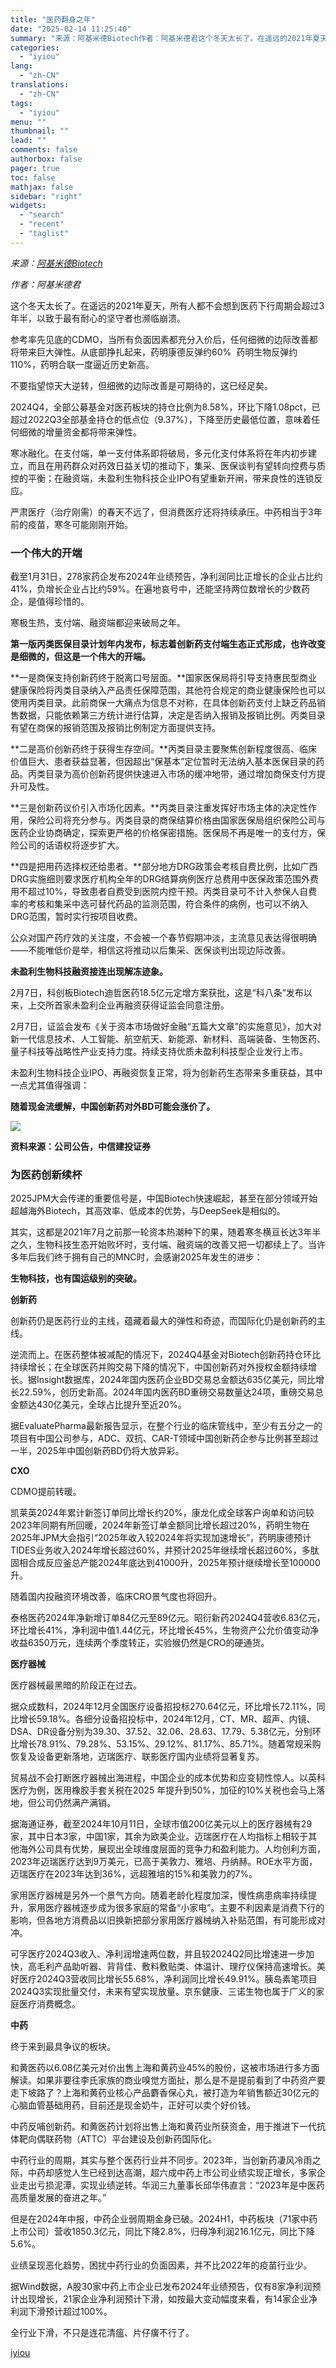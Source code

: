 ```yaml
---
title: "医药翻身之年"
date: "2025-02-14 11:25:40"
summary: "来源：阿基米德Biotech作者：阿基米德君‍‍‍这个冬天太长了。在遥远的2021年夏天，所有人都不..."
categories:
  - "iyiou"
lang:
  - "zh-CN"
translations:
  - "zh-CN"
tags:
  - "iyiou"
menu: ""
thumbnail: ""
lead: ""
comments: false
authorbox: false
pager: true
toc: false
mathjax: false
sidebar: "right"
widgets:
  - "search"
  - "recent"
  - "taglist"
---
```


*来源：*[*阿基米德Biotech*](https://mp.weixin.qq.com/s/XIkm6glNOVK9uQQZ7xhdMg)

*作者：阿基米德君*

‍‍‍这个冬天太长了。在遥远的2021年夏天，所有人都不会想到医药下行周期会超过3年半，以致于最有耐心的坚守者也濒临崩溃。

参考率先见底的CDMO，当所有负面因素都充分入价后，任何细微的边际改善都将带来巨大弹性。从底部挣扎起来，药明康德反弹约60%  药明生物反弹约110%，药明合联一度逼近历史新高。

不要指望惊天大逆转，但细微的边际改善是可期待的，这已经足矣。

2024Q4，全部公募基金对医药板块的持仓比例为8.58%，环比下降1.08pct，已超过2022Q3全部基金持仓的低点位（9.37%），下降至历史最低位置，意味着任何细微的增量资金都将带来弹性。

寒冰融化。在支付端，单一支付体系即将破局，多元化支付体系将在年内初步建立，而且在用药群众对药效日益关切的推动下，集采、医保谈判有望转向控费与质控的平衡；在融资端，未盈利生物科技企业IPO有望重新开闸，带来良性的连锁反应。

严肃医疗（治疗刚需）的春天不远了，但消费医疗还将持续承压。中药相当于3年前的疫苗，寒冬可能刚刚开始。

### **一个伟大的开端**

截至1月31日，278家药企发布2024年业绩预告，净利润同比正增长的企业占比约41%，负增长企业占比约59%。在遍地哀号中，还能坚持两位数增长的少数药企，是值得珍惜的。

寒极生热，支付端、融资端都迎来破局之年。

**第一版丙类医保目录计划年内发布，标志着创新药支付端生态正式形成，也许改变是细微的，但这是一个伟大的开端。**

**一是商保支持创新药终于脱离口号层面。**国家医保局将引导支持惠民型商业健康保险将丙类目录纳入产品责任保障范围，其他符合规定的商业健康保险也可以使用丙类目录。此前商保一大痛点为信息不对称，在具体创新药支付上缺乏药品销售数据，只能依赖第三方统计进行估算，决定是否纳入报销及报销比例。丙类目录有望在商保的报销范围及报销比例制定方面提供支持。

**二是高价创新药终于获得生存空间。**丙类目录主要聚焦创新程度很高、临床价值巨大、患者获益显著，但因超出“保基本”定位暂时无法纳入基本医保目录的药品。丙类目录为高价创新药提供快速进入市场的缓冲地带，通过增加商保支付方提升可及性。

**三是创新药议价引入市场化因素。**丙类目录注重发挥好市场主体的决定性作用，保险公司将充分参与。丙类目录的商保结算价格由国家医保局组织保险公司与医药企业协商确定，探索更严格的价格保密措施。医保局不再是唯一的支付方，保险公司的话语权将逐步扩大。

**四是把用药选择权还给患者。**部分地方DRG政策会考核自费比例，比如广西DRG实施细则要求医疗机构全年的DRG结算病例医疗总费用中医保政策范围外费用不超过10%，导致患者自费受到医院内控干预。丙类目录可不计入参保人自费率的考核和集采中选可替代药品的监测范围，符合条件的病例，也可以不纳入DRG范围，暂时实行按项目收费。

公众对国产药疗效的关注度，不会被一个春节假期冲淡，主流意见表达得很明确——不能唯低价是举，相信这将推动以后集采、医保谈判出现边际改善。

**未盈利生物科技融资接连出现解冻迹象。**

2月7日，科创板Biotech迪哲医药18.5亿元定增方案获批，这是“科八条”发布以来，上交所首家未盈利企业再融资获得证监会同意注册。

2月7日，证监会发布《关于资本市场做好金融“五篇大文章”的实施意见》，加大对新一代信息技术、人工智能、航空航天、新能源、新材料、高端装备、生物医药、量子科技等战略性产业支持力度。持续支持优质未盈利科技型企业发行上市。

未盈利生物科技企业IPO、再融资恢复正常，将为创新药生态带来多重获益，其中一点尤其值得强调：

**随着现金流缓解，中国创新药对外BD可能会涨价了。**

![](https://diting-hetu.iyiou.com/async/weixin/XIvl5qgz0BKGsP1E13RX)

**资料来源：公司公告，中信建投证券**

### **为医药创新续杯**

2025JPM大会传递的重要信号是，中国Biotech快速崛起，甚至在部分领域开始超越海外Biotech，其高效率、低成本的优势，与DeepSeek是相似的。

其实，这都是2021年7月之前那一轮资本热潮种下的果，随着寒冬横亘长达3年半之久，生物科技生态开始败坏时，支付端、融资端的改善又把一切都续上了。当许多年后我们终于拥有自己的MNC时，会感谢2025年发生的进步：

**生物科技，也有国运级别的突破。**

**创新药**

创新药仍是医药行业的主线，蕴藏着最大的弹性和奇迹，而国际化仍是创新药的主线。

逆流而上。在医药整体被减配的情况下，2024Q4基金对Biotech创新药持仓环比持续增长；在全球医药并购交易下降的情况下，中国创新药对外授权金额持续增长。据Insight数据库，2024年国内医药企业BD交易总金额达635亿美元，同比增长22.59%，创历史新高。2024年国内医药BD重磅交易数量达24项，重磅交易总金额达430亿美元，全球占比提升至近20%。

据EvaluatePharma最新报告显示，在整个行业的临床管线中，至少有五分之一的项目有中国公司参与，ADC、双抗、CAR-T领域中国创新药企参与比例甚至超过一半，2025年中国创新药BD仍将大放异彩。

**CXO**

CDMO提前转暖。

凯莱英2024年累计新签订单同比增长约20%，康龙化成全球客户询单和访问较2023年同期有所回暖，2024年新签订单金额同比增长超过20%，药明生物在2025年JPM大会指引“2025年收入较2024年将实现加速增长”，药明康德预计TIDES业务收入2024年增长超过60%，并预计2025年继续增长超过60%，多肽固相合成反应釜总产能2024年底达到41000升，2025年预计继续增长至100000升。

随着国内投融资环境改善，临床CRO景气度也将回升。

泰格医药2024年净新增订单84亿元至89亿元。昭衍新药2024Q4营收6.83亿元，环比增长41%，净利润中值1.44亿元，环比增长45%，生物资产公允价值变动净收益6350万元，连续两个季度转正，实验猴仍然是CRO的硬通货。

**医疗器械**

医疗器械最黑暗的阶段正在过去。

据众成数科，2024年12月全国医疗设备招投标270.64亿元，环比增长72.11%，同比增长59.18%。各细分设备招投标中，2024年12月，CT、MR、超声、内镜、DSA、DR设备分别为39.30、37.52、32.06、28.63、17.79、5.38亿元，分别环比增长78.91%、79.28%、53.15%、29.12%、81.17%、85.71%。随着常规采购恢复及设备更新落地，迈瑞医疗、联影医疗国内业绩将显著复苏。

贸易战不会打断医疗器械出海进程，中国企业的成本优势和应变韧性惊人。以英科医疗为例，医用橡胶手套关税在2025 年提升到50%，加征的10%关税也会马上落地，但公司仍然满产满销。

据海通证券，截至2024年10月11日，全球市值200亿美元以上的医疗器械有29家，其中日本3家，中国1家，其余为欧美企业。迈瑞医疗在人均指标上相较于其他海外公司具有优势，展现出全球维度层面的竞争力和盈利能力。人均创利方面，2023年迈瑞医疗达到9万美元，已高于美敦力、雅培、丹纳赫。ROE水平方面，迈瑞医疗在2023年达到36%，远超雅培的15%和美敦力的7%。

家用医疗器械是另外一个景气方向。随着老龄化程度加深，慢性病患病率持续提升，家用医疗器械逐步成为很多家庭的常备“小家电”。主要不利因素是消费下行的影响，但各地方消费品以旧换新把部分家用医疗器械纳入补贴范围，有可能形成对冲。

可孚医疗2024Q3收入、净利润增速两位数，并且较2024Q2同比增速进一步加快，高毛利产品助听器、背背佳、敷料敷贴类、体温计、理疗仪保持高速增长。美好医疗2024Q3营收同比增长55.68%，净利润同比增长49.91%。胰岛素笔项目2024Q3实现批量交付，未来有望实现放量。京东健康、三诺生物也属于广义的家庭医疗消费概念。

**中药**

终于来到最具争议的板块。

和黄医药以6.08亿美元对价出售上海和黄药业45%的股份，这被市场进行多方面解读。如果非要往李氏家族的商业嗅觉方面扯，那么是不是提前看到了中药资产要走下坡路了？上海和黄药业核心产品麝香保心丸，被打造为年销售额近30亿元的心脑血管基础用药，目前还是现金奶牛，正好可以卖个好价钱。

中药反哺创新药。和黄医药计划将出售上海和黄药业所获资金，用于推进下一代抗体靶向偶联药物（ATTC）平台建设及创新药国际化。

中药行业的周期，其实与整个医药行业并不同步。2023年，当创新药凄风冷雨之际，中药却感觉人生已经到达高潮，超六成中药上市公司业绩实现正增长，多家企业走出亏损泥潭，实现业绩逆转。华润三九董事长邱华伟直言：“2023年是中医药高质量发展的奋进之年。”

但是在2024年中报，中药企业弱周期金身已破。2024H1，中药板块（71家中药上市公司）营收1850.3亿元，同比下降2.8%，归母净利润216.1亿元，同比下降5.6%。

业绩呈现恶化趋势，困扰中药行业的负面因素，并不比2022年的疫苗行业少。

据Wind数据，A股30家中药上市企业已发布2024年业绩预告，仅有8家净利润预计出现增长，21家企业净利润预计下滑，如按最大变动幅度来看，有14家企业净利润下滑预计超过100%。

全行业下滑，不只是连花清瘟、片仔癀不行了。

[iyiou](https://www.iyiou.com/news/202502141090211)
